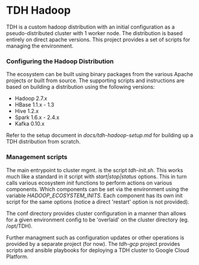 TDH Hadoop 
===========

  TDH is a custom hadoop distribution with an initial configuration as a
pseudo-distributed cluster with 1 worker node. The distribution is based
entirely on direct apache versions. This project provides a set of scripts
for managing the environment.


### Configuring the Hadoop Distribution

  The ecosystem can be built using binary packages from the various
Apache projects or built from source. The supporting scripts and
instructions are based on building a distribution using the following
versions:

- Hadoop 2.7.x
- HBase  1.1.x - 1.3
- Hive   1.2.x
- Spark  1.6.x - 2.4.x
- Kafka  0.10.x

Refer to the setup document in *docs/tdh-hadoop-setup.md* for building
up a TDH distribution from scratch.

### Management scripts

  The main entrypoint to cluster mgmt. is the script *tdh-init.sh*. This 
works much like a standard in it script with *start|stop|status* options.
This in turn calls various ecosystem *init* functions to perform actions 
on various components.  Which components can be set via the environment
using the variable *HADOOP_ECOSYSTEM_INITS*. Each component has its own
init script for the same options (notice a direct 'restart' option is 
not provided).

  The conf directory provides cluster configuration in a manner than 
allows for a given environment config to be 'overlaid' on the cluster
directory (eg. /opt/TDH).

  Further managment such as configuration updates or other operations 
is provided by a separate project (for now). The *tdh-gcp* project 
provides scripts and ansible playbooks for deploying a TDH cluster to 
Google Cloud Platform.

  
